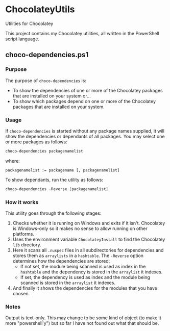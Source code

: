 # ChocolateyUtils
Utilities for Chocolatey

This project contains my Chocolatey utilities, all written in the PowerShell script language.

## choco-dependencies.ps1

### Purpose

The purpose of ```choco-dependencies``` is:

- To show the dependencies of one or more of the Chocolatey packages that are installed on your
  system or...
- To show which packages depend on one or more of the Chocolatey packages that are installed on
  your system.

### Usage

If ```choco-dependencies``` is started without any package names supplied, it will show the
dependencies or dependants of all packages. You may select one or more packages as follows:

```PowerShell
choco-dependencies packagenamelist
```

where:
```EBNF
packagenamelist := packagename [, packagenamelist]
```

To show dependants, run the utility as follows:
```PowerShell
choco-dependencies -Reverse [packagenamelist]
``` 

### How it works

This utility goes through the following stages:

1. Checks whether it is running on Windows  and exits if it isn't. Chocolatey is Windows-only so
   it makes no sense to allow running on other platforms.
2. Uses the environment variable ```ChocolateyInstall``` to find the Chocolatey ```lib```
   directory.
3. Here it scans all ```.nuspec``` files in all subdirectories for dependencies and stores them as
   ```arraylists``` in a ```hashtable```. The ```-Reverse``` option determines how the dependencies
   are stored:
   - If not set, the module being scanned is used as index in the ```hashtable``` and the dependency
     is stored in the ```arraylist``` it indexes.
   - If set, the dependency is used as index and the module being scanned is stored in the ```arraylist```
     it indexes.
4. And finally it shows the dependencies for the modules that you have chosen.

### Notes

Output is text-only. This may change to be some kind of object (to make it more "powershell'y") but
so far I have not found out what that should be.

